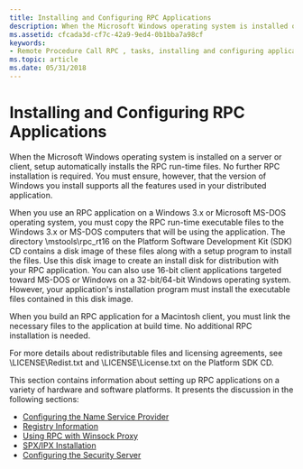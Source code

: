 ```yaml
---
title: Installing and Configuring RPC Applications
description: When the Microsoft Windows operating system is installed on a server or client, setup automatically installs the RPC run-time files.
ms.assetid: cfcada3d-cf7c-42a9-9ed4-0b1bba7a98cf
keywords:
- Remote Procedure Call RPC , tasks, installing and configuring applications
ms.topic: article
ms.date: 05/31/2018
---
```


# Installing and Configuring RPC Applications

When the Microsoft Windows operating system is installed on a server or client, setup automatically installs the RPC run-time files. No further RPC installation is required. You must ensure, however, that the version of Windows you install supports all the features used in your distributed application.

When you use an RPC application on a Windows 3.x or Microsoft MS-DOS operating system, you must copy the RPC run-time executable files to the Windows 3.x or MS-DOS computers that will be using the application. The directory \\mstools\\rpc\_rt16 on the Platform Software Development Kit (SDK) CD contains a disk image of these files along with a setup program to install the files. Use this disk image to create an install disk for distribution with your RPC application. You can also use 16-bit client applications targeted toward MS-DOS or Windows on a 32-bit/64-bit Windows operating system. However, your application's installation program must install the executable files contained in this disk image.

When you build an RPC application for a Macintosh client, you must link the necessary files to the application at build time. No additional RPC installation is needed.

For more details about redistributable files and licensing agreements, see \\LICENSE\\Redist.txt and \\LICENSE\\License.txt on the Platform SDK CD.

This section contains information about setting up RPC applications on a variety of hardware and software platforms. It presents the discussion in the following sections:

-   [Configuring the Name Service Provider](configuring-the-name-service-provider.md)
-   [Registry Information](registry-information.md)
-   [Using RPC with Winsock Proxy](using-rpc-with-winsock-proxy.md)
-   [SPX/IPX Installation](spx-ipx-installation.md)
-   [Configuring the Security Server](configuring-the-security-server.md)

 

 




